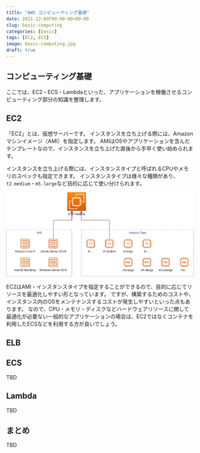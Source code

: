 ```yaml
---
title: "AWS コンピューティング基礎"
date: 2021-12-09T00:00:00+09:00
slug: basic-computing
categories: [basic]
tags: [EC2, ECS]
image: basic-computing.jpg
draft: true
---
```


## コンピューティング基礎

ここでは、EC2・ECS・Lambdaといった、アプリケーションを稼働させるコンピューティング部分の知識を整理します。


## EC2

「EC2」とは、仮想サーバーです。
インスタンスを立ち上げる際には、Amazonマシンイメージ（AMI）を指定します。
AMIはOSやアプリケーションを含んだテンプレートなので、インスタンスを立ち上げた直後から手早く使い始められます。

インスタンスを立ち上げる際には、インスタンスタイプと呼ばれるCPUやメモリのスペックも指定できます。
インスタンスタイプは様々な種類があり、`t2.medium`・`m5.large`など目的に応じて使い分けられます。

![](group-basic-ec2.png)

EC2はAMI・インスタンスタイプを指定することができるので、目的に応じてリソースを最適化しやすい形となっています。
ですが、構築するためのコストや、インスタンス内のOSをメンテナンスするコストが発生しやすいといった点もあります。
なので、CPU・メモリ・ディスクなどハードウェアリソースに関して最適化が必要ない一般的なアプリケーションの場合は、EC2ではなくコンテナを利用したECSなどを利用する方が良いでしょう。


## ELB


## ECS

TBD


## Lambda

TBD


## まとめ

TBD
